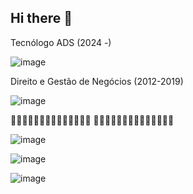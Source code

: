 ## Hi there 👋
Tecnólogo ADS (2024 -)

![image](https://github.com/user-attachments/assets/5ff0f322-f385-40d4-af66-c14f930ac48d)

Direito e Gestão de Negócios (2012-2019) 

![image](https://github.com/user-attachments/assets/9e8e2806-0905-4634-9485-beb44f2181ef)



















:musical_note::musical_note::musical_note::musical_note::musical_note::musical_note::musical_note::musical_note::musical_note::musical_note::musical_note::musical_note::musical_note::musical_note:
:musical_note::musical_note::musical_note::musical_note::musical_note::musical_note::musical_note::musical_note::musical_note::musical_note::musical_note::musical_note::musical_note::musical_note:

![image](https://github.com/user-attachments/assets/51c62d52-60e2-4cc8-b824-452d2262714c)

![image](https://github.com/user-attachments/assets/4cd675e7-f9cf-4051-a882-23c60cba8fa7)

![image](https://github.com/user-attachments/assets/894565d4-90f2-4787-b2e0-ceaad376667a)



<!--
**pedrohenriquebarros92/pedrohenriquebarros92** is a ✨ _special_ ✨ repository because its `README.md` (this file) appears on your GitHub profile.

Here are some ideas to get you started:

- 🔭 I’m currently working on ...
- 🌱 I’m currently learning ...
- 👯 I’m looking to collaborate on ...
- 🤔 I’m looking for help with ...
- 💬 Ask me about ...
- 📫 How to reach me: ...
- 😄 Pronouns: ...
- ⚡ Fun fact: ...
-->
